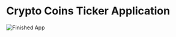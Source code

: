 # Crypto Coins Ticker Application

![Finished App](https://github.com/itayxsagiv/bitcoin-ticker-flutter/blob/main/demo.gif)
